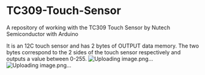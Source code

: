 # TC309-Touch-Sensor
A repository of working with the TC309 Touch Sensor by Nutech Semiconductor with Arduino

It is an 12C touch sensor and has 2 bytes of OUTPUT data memory. 
The two bytes correspond to the 2 sides of the touch sensor respectively
and outputs a value between 0-255.
![Uploading image.png…]()
![Uploading image.png…]()

